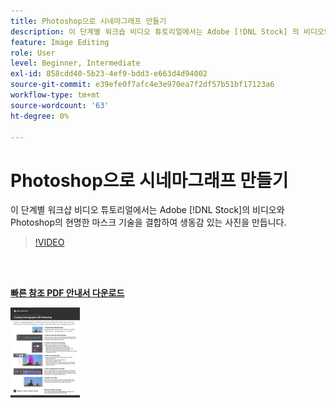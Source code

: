 ```yaml
---
title: Photoshop으로 시네마그래프 만들기
description: 이 단계별 워크숍 비디오 튜토리얼에서는 Adobe [!DNL Stock] 의 비디오와 Photoshop의 유용한 마스크 기술을 결합하여 살아있는 사진을 만듭니다
feature: Image Editing
role: User
level: Beginner, Intermediate
exl-id: 858cdd40-5b23-4ef9-bdd3-e663d4d94002
source-git-commit: e39efe0f7afc4e3e970ea7f2df57b51bf17123a6
workflow-type: tm+mt
source-wordcount: '63'
ht-degree: 0%

---
```


# Photoshop으로 시네마그래프 만들기

이 단계별 워크샵 비디오 튜토리얼에서는 Adobe [!DNL Stock]의 비디오와 Photoshop의 현명한 마스크 기술을 결합하여 생동감 있는 사진을 만듭니다.

>[!VIDEO](https://video.tv.adobe.com/v/331002?hidetitle=true)

<br> 

[**빠른 참조 PDF 안내서 다운로드**](../quick-reference/CreatingCinemagraphswithPhotoshop.pdf)

[![빠른 참조 가이드의 첫 페이지 이미지](assets/CreatingCinemagraphswithPhotoshopPage1.png)](../quick-reference/CreatingCinemagraphswithPhotoshop.pdf)
